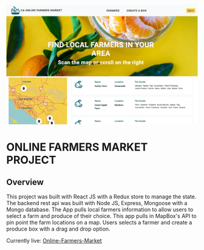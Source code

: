 ![](src/images/farmersMarket.png)
# ONLINE FARMERS MARKET PROJECT


## Overview
This project was built with React JS with a Redux store to manage the state. The backend rest api was built with Node JS, Express, Mongoose with a Mongo database. The App pulls local farmers information to allow users to select a farm and produce of their choice. This app pulls in MapBox's API to pin point the farm locations on a map. Users selects a farmer and create a produce box with a drag and drop option.

Currently live: [Online-Farmers-Market](http://farmersmarket.adiaguidry.com/#/)

